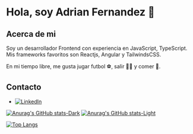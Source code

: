 # Hola, soy Adrian Fernandez 👋

## Acerca de mi

Soy un desarrollador Frontend con experiencia en JavaScript, TypeScript. Mis frameworks favoritos son Reactjs, Angular y TailwindsCSS.

En mi tiempo libre, me gusta jugar futbol ⚽️, salir 🚶‍♂️ y comer 🍔.

## Contacto

- [![LinkedIn](https://img.shields.io/badge/-LinkedIn-blue?style=flat-square&logo=Linkedin&logoColor=white&link=https://www.linkedin.com/in/adrian-fernandez-773a28188/)](https://www.linkedin.com/in/adrian-fernandez-773a28188/)


[![Anurag's GitHub stats-Dark](https://github-readme-stats.vercel.app/api?username=xtuu&show_icons=true&theme=dark#gh-dark-mode-only)](https://github.com/anuraghazra/github-readme-stats#gh-dark-mode-only)
[![Anurag's GitHub stats-Light](https://github-readme-stats.vercel.app/api?username=xtuu&show_icons=true&theme=default#gh-light-mode-only)](https://github.com/anuraghazra/github-readme-stats#gh-light-mode-only)

[![Top Langs](https://github-readme-stats.vercel.app/api/top-langs/?username=xtuu&layout=compact)](https://github.com/anuraghazra/github-readme-stats)
